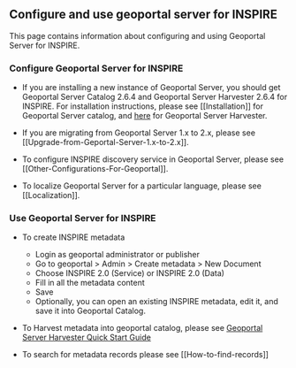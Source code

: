 ## Configure and use geoportal server for INSPIRE

This page contains information about configuring and using Geoportal Server for INSPIRE.


### Configure Geoportal Server for INSPIRE

* If you are installing a new instance of Geoportal Server, you should get Geoportal Server Catalog 2.6.4 and Geoportal Server Harvester 2.6.4 for INSPIRE. For installation instructions, please see [[Installation]] for Geoportal Server catalog, and [here](https://github.com/Esri/geoportal-server-harvester/wiki/Installation-guide) for Geoportal Server Harvester. 

* If you are migrating from Geoportal Server 1.x to 2.x, please see [[Upgrade-from-Geportal-Server-1.x-to-2.x]].

* To configure INSPIRE discovery service in Geoportal Server, please see [[Other-Configurations-For-Geoportal]].

* To localize Geoportal Server for a particular language, please see [[Localization]].

### Use Geoportal Server for INSPIRE

* To create INSPIRE metadata
  * Login as geoportal administrator or publisher
  * Go to geoportal > Admin > Create metadata > New Document
  * Choose INSPIRE 2.0 (Service) or INSPIRE 2.0 (Data)
  * Fill in all the metadata content
  * Save
  * Optionally, you can open an existing INSPIRE metadata, edit it, and save it into Geoportal Catalog.

* To Harvest metadata into geoportal catalog, please see [Geoportal Server Harvester Quick Start Guide](https://github.com/Esri/geoportal-server-harvester/wiki/Quick-start-guide)

* To search for metadata records please see [[How-to-find-records]]

  
